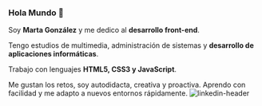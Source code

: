 ### Hola Mundo :wave:

Soy **Marta González** y me dedico al **desarrollo front-end**.

Tengo estudios de multimedia, administración de sistemas y **desarrollo de aplicaciones informáticas**.

Trabajo con lenguajes **HTML5, CSS3 y JavaScript**.

Me gustan los retos, soy autodidacta, creativa y proactiva. Aprendo con facilidad y me adapto a nuevos entornos rápidamente.
![linkedin-header](https://user-images.githubusercontent.com/4654339/207939073-c833bae0-c3b1-4a0e-a0b8-437225f9bc5e.jpg)

